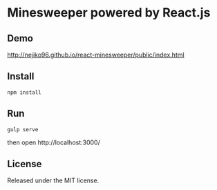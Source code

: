 Minesweeper powered by React.js
===============================

## Demo

http://nejiko96.github.io/react-minesweeper/public/index.html

## Install

```
npm install
```

## Run

```
gulp serve
```

then open http://localhost:3000/

## License

Released under the MIT license.

